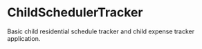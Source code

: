 ChildSchedulerTracker
=====================

Basic child residential schedule tracker and child expense tracker application.
